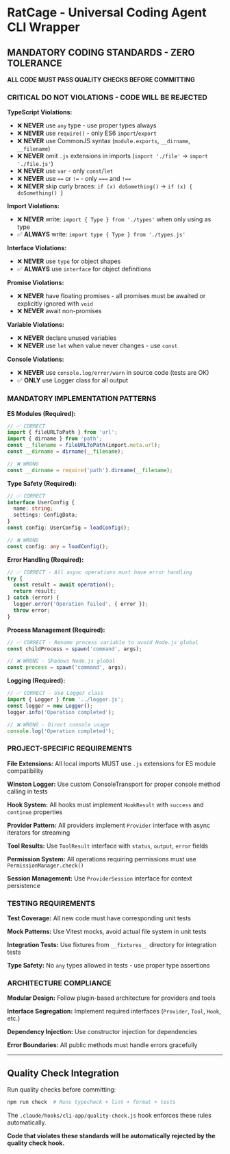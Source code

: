 # RatCage - Universal Coding Agent CLI Wrapper

## MANDATORY CODING STANDARDS - ZERO TOLERANCE

**ALL CODE MUST PASS QUALITY CHECKS BEFORE COMMITTING**

### CRITICAL DO NOT VIOLATIONS - CODE WILL BE REJECTED

**TypeScript Violations:**

- ❌ **NEVER** use `any` type - use proper types always
- ❌ **NEVER** use `require()` - only ES6 `import`/`export`
- ❌ **NEVER** use CommonJS syntax (`module.exports`, `__dirname`, `__filename`)
- ❌ **NEVER** omit `.js` extensions in imports (`import './file'` → `import './file.js'`)
- ❌ **NEVER** use `var` - only `const`/`let`
- ❌ **NEVER** use `==` or `!=` - only `===` and `!==`
- ❌ **NEVER** skip curly braces: `if (x) doSomething()` → `if (x) { doSomething() }`

**Import Violations:**

- ❌ **NEVER** write: `import { Type } from './types'` when only using as type
- ✅ **ALWAYS** write: `import type { Type } from './types.js'`

**Interface Violations:**

- ❌ **NEVER** use `type` for object shapes
- ✅ **ALWAYS** use `interface` for object definitions

**Promise Violations:**

- ❌ **NEVER** have floating promises - all promises must be awaited or explicitly ignored with `void`
- ❌ **NEVER** await non-promises

**Variable Violations:**

- ❌ **NEVER** declare unused variables
- ❌ **NEVER** use `let` when value never changes - use `const`

**Console Violations:**

- ❌ **NEVER** use `console.log/error/warn` in source code (tests are OK)
- ✅ **ONLY** use Logger class for all output

### MANDATORY IMPLEMENTATION PATTERNS

**ES Modules (Required):**

```typescript
// ✅ CORRECT
import { fileURLToPath } from 'url';
import { dirname } from 'path';
const __filename = fileURLToPath(import.meta.url);
const __dirname = dirname(__filename);

// ❌ WRONG
const __dirname = require('path').dirname(__filename);
```

**Type Safety (Required):**

```typescript
// ✅ CORRECT
interface UserConfig {
  name: string;
  settings: ConfigData;
}
const config: UserConfig = loadConfig();

// ❌ WRONG
const config: any = loadConfig();
```

**Error Handling (Required):**

```typescript
// ✅ CORRECT - All async operations must have error handling
try {
  const result = await operation();
  return result;
} catch (error) {
  logger.error('Operation failed', { error });
  throw error;
}
```

**Process Management (Required):**

```typescript
// ✅ CORRECT - Rename process variable to avoid Node.js global
const childProcess = spawn('command', args);

// ❌ WRONG - Shadows Node.js global
const process = spawn('command', args);
```

**Logging (Required):**

```typescript
// ✅ CORRECT - Use Logger class
import { Logger } from '../logger.js';
const logger = new Logger();
logger.info('Operation completed');

// ❌ WRONG - Direct console usage
console.log('Operation completed');
```

### PROJECT-SPECIFIC REQUIREMENTS

**File Extensions:** All local imports MUST use `.js` extensions for ES module compatibility

**Winston Logger:** Use custom ConsoleTransport for proper console method calling in tests

**Hook System:** All hooks must implement `HookResult` with `success` and `continue` properties

**Provider Pattern:** All providers implement `Provider` interface with async iterators for streaming

**Tool Results:** Use `ToolResult` interface with `status`, `output`, `error` fields

**Permission System:** All operations requiring permissions must use `PermissionManager.check()`

**Session Management:** Use `ProviderSession` interface for context persistence

### TESTING REQUIREMENTS

**Test Coverage:** All new code must have corresponding unit tests

**Mock Patterns:** Use Vitest mocks, avoid actual file system in unit tests

**Integration Tests:** Use fixtures from `__fixtures__` directory for integration tests

**Type Safety:** No `any` types allowed in tests - use proper type assertions

### ARCHITECTURE COMPLIANCE

**Modular Design:** Follow plugin-based architecture for providers and tools

**Interface Segregation:** Implement required interfaces (`Provider`, `Tool`, `Hook`, etc.)

**Dependency Injection:** Use constructor injection for dependencies

**Error Boundaries:** All public methods must handle errors gracefully

---

## Quality Check Integration

Run quality checks before committing:

```bash
npm run check  # Runs typecheck + lint + format + tests
```

The `.claude/hooks/cli-app/quality-check.js` hook enforces these rules automatically.

**Code that violates these standards will be automatically rejected by the quality check hook.**
